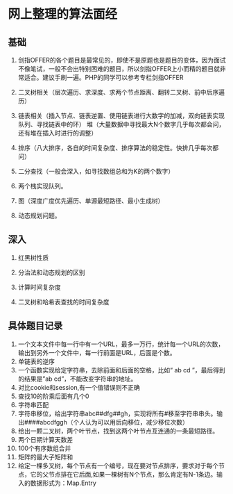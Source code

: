# 网上整理的算法面经
## 基础

1. 剑指OFFER的各个题目是最常见的，即使不是原题也是题目的变体，因为面试不像笔试，一般不会出特别困难的题目，所以剑指OFFER上小而精的题目就非常适合。建议手刷一遍。PHP的同学可以参考专栏剑指OFFER

2. 二叉树相关（层次遍历、求深度、求两个节点距离、翻转二叉树、前中后序遍历）

3. 链表相关（插入节点、链表逆置、使用链表进行大数字的加减，双向链表实现队列、寻找链表中的环）
堆（大量数据中寻找最大N个数字几乎每次都会问，还有堆在插入时进行的调整）
4. 排序（八大排序，各自的时间复杂度、排序算法的稳定性。快排几乎每次都问）
5. 二分查找（一般会深入，如寻找数组总和为K的两个数字）
6. 两个栈实现队列。
7. 图（深度广度优先遍历、单源最短路径、最小生成树）
8. 动态规划问题。

## 深入

1. 红黑树性质

2. 分治法和动态规划的区别
3. 计算时间复杂度
4. 二叉树和哈希表查找的时间复杂度

## 具体题目记录 
1. 一个文本文件中每一行中有一个URL，最多一万行，统计每一个URL的次数，输出到另外一个文件中，每一行前面是URL，后面是个数。 
2. 单链表的逆序 
3. 一个函数实现给定字符串，去除前面和后面的空格，比如“ ab cd ”，最后得到的结果是”ab cd”，不能改变字符串的地址。 
4. 对比cookie和session,有一个值错误则不正确 
5. 查找10的阶乘后面有几个0 
6. 字符串匹配 
7. 字符串移位，给出字符串abc##dfg##gh，实现将所有#移至字符串串头。输出####abcdfggh（个人认为可以用后向移位，减少移位次数） 
8. 给出一颗二叉树，两个叶节点，找到这两个叶节点互连通的一条最短路径。 
9. 两个日期计算天数差 
10. 100个有序数组合并 
11. 矩阵的最大子矩阵和 
12. 给定一棵多叉树，每个节点有一个编号，现在要对节点排序，要求对于每个节点，它的父节点排在它后面,如果一棵树有N个节点，那么肯定有N-1条边。输入的数据形式为：Map.Entry
